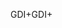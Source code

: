 <span data-ttu-id="78861-101">GDI+</span><span class="sxs-lookup"><span data-stu-id="78861-101">GDI+</span></span>